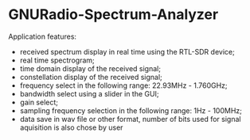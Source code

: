 # GNURadio-Spectrum-Analyzer

Application features: 

- received spectrum display in real time using the RTL-SDR device;
- real time spectrogram;
- time domain display of the received signal;
- constellation display of the received signal;
- frequency select in the following range: 22.93MHz - 1.760GHz;
- bandwidth select using a slider in the GUI;
- gain select;
- sampling frequency selection in the following range: 1Hz - 100MHz;
- data save in wav file or other format, number of bits used for signal aquisition is also chose by user
